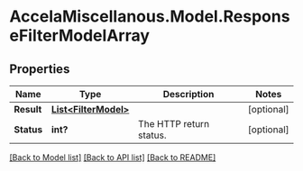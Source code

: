 # AccelaMiscellanous.Model.ResponseFilterModelArray
## Properties

Name | Type | Description | Notes
------------ | ------------- | ------------- | -------------
**Result** | [**List&lt;FilterModel&gt;**](FilterModel.md) |  | [optional] 
**Status** | **int?** | The HTTP return status. | [optional] 

[[Back to Model list]](../README.md#documentation-for-models) [[Back to API list]](../README.md#documentation-for-api-endpoints) [[Back to README]](../README.md)

